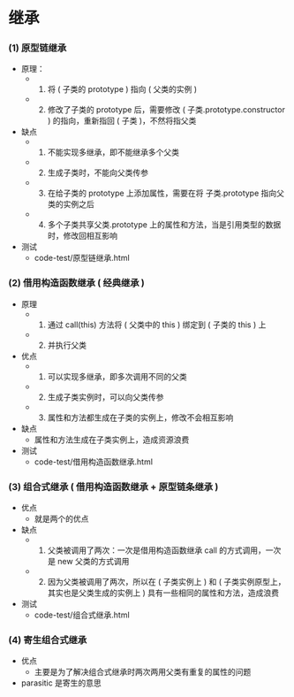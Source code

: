 # 继承

### (1) 原型链继承

- 原理：
  - 1. 将 ( 子类的 prototype ) 指向 ( 父类的实例 )
  - 2. 修改了子类的 prototype 后，需要修改 ( 子类.prototype.constructor ) 的指向，重新指回 ( 子类 )，不然将指父类
- 缺点
  - 1. 不能实现多继承，即不能继承多个父类
  - 2. 生成子类时，不能向父类传参
  - 3. 在给子类的 prototype 上添加属性，需要在将 子类.prototype 指向父类的实例之后
  - 4. 多个子类共享父类.prototype 上的属性和方法，当是引用类型的数据时，修改回相互影响
- 测试
  - code-test/原型链继承.html

### (2) 借用构造函数继承 ( 经典继承 )

- 原理
  - 1. 通过 call(this) 方法将 ( 父类中的 this ) 绑定到 ( 子类的 this ) 上
  - 2. 并执行父类
- 优点
  - 1. 可以实现多继承，即多次调用不同的父类
  - 2. 生成子类实例时，可以向父类传参
  - 3. 属性和方法都生成在子类的实例上，修改不会相互影响
- 缺点
  - 属性和方法生成在子类实例上，造成资源浪费
- 测试
  - code-test/借用构造函数继承.html

### (3) 组合式继承 ( 借用构造函数继承 + 原型链条继承 )

- 优点
  - 就是两个的优点
- 缺点
  - 1. 父类被调用了两次：一次是借用构造函数继承 call 的方式调用，一次是 new 父类的方式调用
  - 2. 因为父类被调用了两次，所以在 ( 子类实例上 ) 和 ( 子类实例原型上，其实也是父类生成的实例上 ) 具有一些相同的属性和方法，造成浪费
- 测试
  - code-test/组合式继承.html

### (4) 寄生组合式继承

- 优点
  - 主要是为了解决组合式继承时两次两用父类有重复的属性的问题
- parasitic 是寄生的意思
